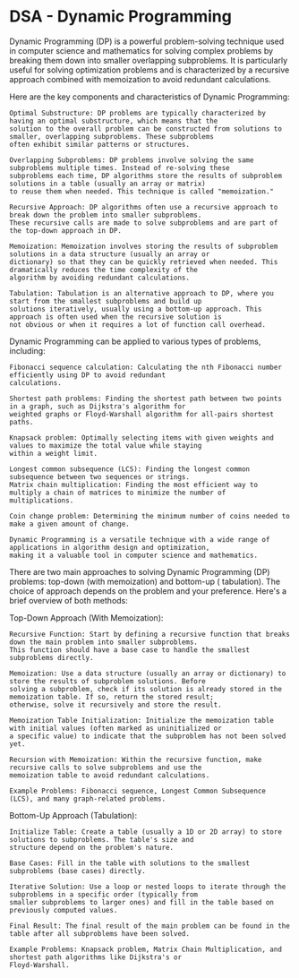 # DSA - Dynamic Programming

Dynamic Programming (DP) is a powerful problem-solving technique used in computer science and mathematics for solving
complex problems by breaking them down into smaller overlapping subproblems. It is particularly useful for solving
optimization problems and is characterized by a recursive approach combined with memoization to avoid redundant
calculations.

Here are the key components and characteristics of Dynamic Programming:

    Optimal Substructure: DP problems are typically characterized by having an optimal substructure, which means that the
    solution to the overall problem can be constructed from solutions to smaller, overlapping subproblems. These subproblems
    often exhibit similar patterns or structures.
    
    Overlapping Subproblems: DP problems involve solving the same subproblems multiple times. Instead of re-solving these
    subproblems each time, DP algorithms store the results of subproblem solutions in a table (usually an array or matrix)
    to reuse them when needed. This technique is called "memoization."
    
    Recursive Approach: DP algorithms often use a recursive approach to break down the problem into smaller subproblems.
    These recursive calls are made to solve subproblems and are part of the top-down approach in DP.
    
    Memoization: Memoization involves storing the results of subproblem solutions in a data structure (usually an array or
    dictionary) so that they can be quickly retrieved when needed. This dramatically reduces the time complexity of the
    algorithm by avoiding redundant calculations.
    
    Tabulation: Tabulation is an alternative approach to DP, where you start from the smallest subproblems and build up
    solutions iteratively, usually using a bottom-up approach. This approach is often used when the recursive solution is
    not obvious or when it requires a lot of function call overhead.

Dynamic Programming can be applied to various types of problems, including:

    Fibonacci sequence calculation: Calculating the nth Fibonacci number efficiently using DP to avoid redundant
    calculations.

    Shortest path problems: Finding the shortest path between two points in a graph, such as Dijkstra's algorithm for
    weighted graphs or Floyd-Warshall algorithm for all-pairs shortest paths.

    Knapsack problem: Optimally selecting items with given weights and values to maximize the total value while staying
    within a weight limit.

    Longest common subsequence (LCS): Finding the longest common subsequence between two sequences or strings.
    Matrix chain multiplication: Finding the most efficient way to multiply a chain of matrices to minimize the number of
    multiplications.

    Coin change problem: Determining the minimum number of coins needed to make a given amount of change.

    Dynamic Programming is a versatile technique with a wide range of applications in algorithm design and optimization,
    making it a valuable tool in computer science and mathematics.

There are two main approaches to solving Dynamic Programming (DP) problems: top-down (with memoization) and bottom-up (
tabulation). The choice of approach depends on the problem and your preference. Here's a brief overview of both methods:

Top-Down Approach (With Memoization):

    Recursive Function: Start by defining a recursive function that breaks down the main problem into smaller subproblems.
    This function should have a base case to handle the smallest subproblems directly.

    Memoization: Use a data structure (usually an array or dictionary) to store the results of subproblem solutions. Before
    solving a subproblem, check if its solution is already stored in the memoization table. If so, return the stored result;
    otherwise, solve it recursively and store the result.

    Memoization Table Initialization: Initialize the memoization table with initial values (often marked as uninitialized or
    a specific value) to indicate that the subproblem has not been solved yet.

    Recursion with Memoization: Within the recursive function, make recursive calls to solve subproblems and use the
    memoization table to avoid redundant calculations.

    Example Problems: Fibonacci sequence, Longest Common Subsequence (LCS), and many graph-related problems.

Bottom-Up Approach (Tabulation):

    Initialize Table: Create a table (usually a 1D or 2D array) to store solutions to subproblems. The table's size and
    structure depend on the problem's nature.

    Base Cases: Fill in the table with solutions to the smallest subproblems (base cases) directly.

    Iterative Solution: Use a loop or nested loops to iterate through the subproblems in a specific order (typically from
    smaller subproblems to larger ones) and fill in the table based on previously computed values.

    Final Result: The final result of the main problem can be found in the table after all subproblems have been solved.

    Example Problems: Knapsack problem, Matrix Chain Multiplication, and shortest path algorithms like Dijkstra's or
    Floyd-Warshall.